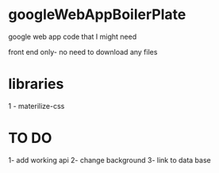 # googleWebAppBoilerPlate
google web app code that I might need 


front end only- no need to download any files


# libraries 
1 - materilize-css


# TO DO

1- add working api
2- change background
3- link to data base

